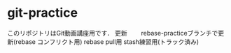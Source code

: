 # git-practice
このリポジトリはGit動画講座用です．
更新　　
rebase-practiceブランチで更新(rebase コンフリクト用)
rebase pull用
stash練習用(トラック済み)
